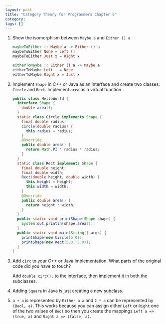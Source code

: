 ```yaml
---
layout: post
title: "Category Theory for Programmers Chapter 6"
category:
tags: []
---
```


1. Show the isomorphism between `Maybe a` and `Either () a`.

   ```haskell
   maybeToEither :: Maybe a -> Either () a
   maybeToEither None = Left ()
   maybeToEither Just x = Right x

   eitherToMaybe :: Either () a -> Maybe a
   eitherToMaybe Left _ = None
   eitherToMaybe Right x = Just x
   ```

2. Implement `Shape` in C++ or Java as an interface and create two
   classes: `Circle` and `Rect`. Implement `area` as a virtual
   function.

   ```java
   public class HelloWorld {
     interface Shape {
       double area();
     }
     static class Circle implements Shape {
       final double radius;
       Circle(double radius) {
         this.radius = radius;
       }
       @Override
       public double area() {
         return Math.PI * radius * radius;
       }
     }
     static class Rect implements Shape {
       final double height;
       final double width;
       Rect(double height, double width) {
         this.height = height;
         this.width = width;
       }
       @Override
       public double area() {
         return height * width;
       }
     }
     public static void printShape(Shape shape) {
       System.out.println(shape.area());
     }
     public static void main(String[] args) {
       printShape(new Circle(5.0));
       printShape(new Rect(5.0, 5.0));
     }
   }
   ```

3. Add `circ` to your C++ or Java implementation. What parts of the
   original code did you have to touch?

   Add `double circ();` to the interface, then implement it in both
   the subclasses.

4. Adding `Square` in Java is just creating a new subclass.

5. `a + a` is represented by `Either a a` and `2 * a` can be
   represented by `(Bool, a)`. This works because you can assign
   either `Left` or `Right` one of the two values of `Bool` so then
   you create the mappings `Left a => (true, a)` and `Right a =>
   (false, a)`.
